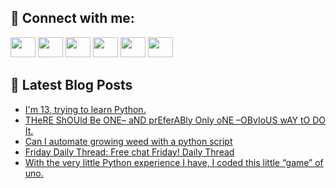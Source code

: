 ## 🔎 Connect with me:
[<img height="32" width="40" src="https://cdn.jsdelivr.net/npm/simple-icons@v5/icons/telegram.svg" />](https://t.me/bullbesh)
[<img height="32" width="40" src="https://cdn.jsdelivr.net/npm/simple-icons@v5/icons/vk.svg" />](https://vk.com/bullbesh)
[<img height="32" width="40" src="https://cdn.jsdelivr.net/npm/simple-icons@v5/icons/twitter.svg" />](https://twitter.com/bullbesh1)
[<img height="32" width="40" src="https://cdn.jsdelivr.net/npm/simple-icons@v5/icons/instagram.svg" />](https://www.instagram.com/bullbesh)
[<img height="32" width="40" src="https://cdn.jsdelivr.net/npm/simple-icons@v5/icons/reddit.svg" />](https://www.reddit.com/user/bullbesh)
[<img height="32" width="40" src="https://cdn.jsdelivr.net/npm/simple-icons@v5/icons/youtube.svg" />](https://www.youtube.com/channel/UCtfjRs6uzgq5mfm8S06WTcg)

## 📕 Latest Blog Posts
<!-- BLOG-POST-LIST:START -->
- [I&#39;m 13, trying to learn Python.](https://www.reddit.com/r/Python/comments/tyu7kl/im_13_trying_to_learn_python/)
- [THeRE ShOUld Be ONE– aND prEferABly Only oNE –OBvIoUS wAY tO DO It.](https://www.reddit.com/r/Python/comments/tytbnf/there_should_be_one_and_preferably_only_one/)
- [Can I automate growing weed with a python script](https://www.reddit.com/r/Python/comments/tyrpue/can_i_automate_growing_weed_with_a_python_script/)
- [Friday Daily Thread: Free chat Friday! Daily Thread](https://www.reddit.com/r/Python/comments/tyqfk8/friday_daily_thread_free_chat_friday_daily_thread/)
- [With the very little Python experience I have, I coded this little “game” of uno.](https://www.reddit.com/r/Python/comments/tymxkf/with_the_very_little_python_experience_i_have_i/)
<!-- BLOG-POST-LIST:END -->
